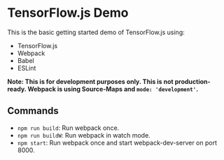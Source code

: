 # TensorFlow.js Demo

This is the basic getting started demo of TensorFlow.js using:

- TensorFlow.js
- Webpack
- Babel
- ESLint

**Note: This is for development purposes only. This is not production-ready. Webpack is using Source-Maps and `mode: 'development'`.**

## Commands

- `npm run build`: Run webpack once.
- `npm run buildW`: Run webpack in watch mode.
- `npm start`: Run webpack once and start webpack-dev-server on port 8000.
